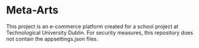 # Meta-Arts
This project is an e-commerce platform created for a school project at Technological University Dublin.
For security measures, this repository does not contain the appsettings.json files.
